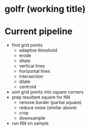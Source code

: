 # golfr (working title) #

# Current pipeline
* find grid points
    * adaptive threshold
    * erode
    * dilate
    * vertical lines
    * horizontal lines
    * intersection
    * dilate
    * centroid
* sort grid points into square corners
* prep resultant square for NN
    * remove border (partial square)
    * reduce noise (similar above)
    * crop
    * downsample
* run NN on sample
